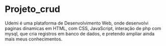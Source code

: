 # Projeto_crud
Udemi é uma plataforma de Desenvolvimento Web, onde desenvolvi paginas dinamicas em HTML, com CSS, JavaScript, interação de php com mysql, que cria registros em banco de dados, e pretendo ampliar ainda mais meus conhecimentos.

